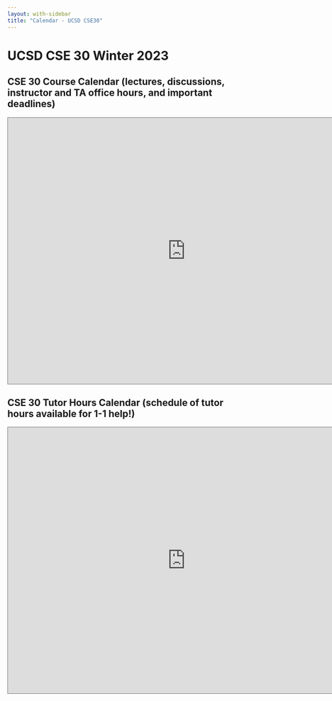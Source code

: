 ```yaml
---
layout: with-sidebar
title: "Calendar - UCSD CSE30"
---
```


# UCSD CSE 30 Winter 2023

## CSE 30 Course Calendar (lectures, discussions, instructor and TA office hours, and important deadlines)

<iframe src="https://calendar.google.com/calendar/embed?height=600&wkst=1&bgcolor=%23ffffff&ctz=America%2FLos_Angeles&mode=WEEK&src=Y19hZDYyNjMyODM2NDdlMjFmNGVkN2FjMmVjMTA3MTBiZTU2YTUxODgyMmYxZGVjYjRmZmI1ODUxNjUxMTM0YWEwQGdyb3VwLmNhbGVuZGFyLmdvb2dsZS5jb20&color=%23D50000" style="border:solid 1px #777" width="800" height="600" frameborder="0" scrolling="no"></iframe>

## CSE 30 Tutor Hours Calendar (schedule of tutor hours available for 1-1 help!)

<iframe src="https://calendar.google.com/calendar/embed?height=600&wkst=1&bgcolor=%23ffffff&ctz=America%2FLos_Angeles&mode=WEEK&src=Y18yY2JmMDMxYjBiMzUxNDE3ZDFlMWViMTMzYzgwMTVlNmEzNDNiMWNjYjhkYjIxMTdmOTg5NjUyNTZkMmFlOGU1QGdyb3VwLmNhbGVuZGFyLmdvb2dsZS5jb20&color=%23616161" style="border:solid 1px #777" width="800" height="600" frameborder="0" scrolling="no"></iframe>


